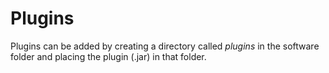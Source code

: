 # Plugins #
Plugins can be added by creating a directory called _plugins_ in the software folder and placing the plugin (.jar) in that folder.